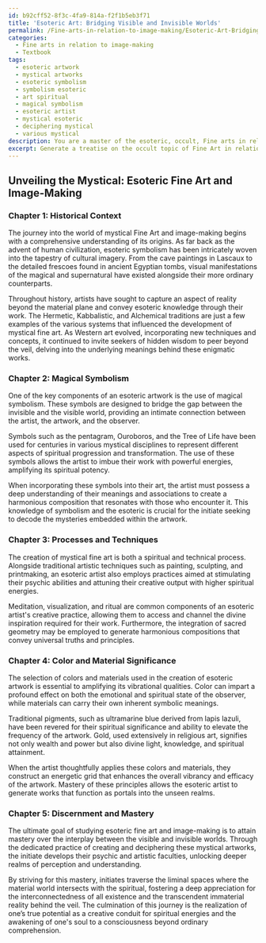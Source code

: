 ```yaml
---
id: b92cff52-8f3c-4fa9-814a-f2f1b5eb3f71
title: 'Esoteric Art: Bridging Visible and Invisible Worlds'
permalink: /Fine-arts-in-relation-to-image-making/Esoteric-Art-Bridging-Visible-and-Invisible-Worlds/
categories:
  - Fine arts in relation to image-making
  - Textbook
tags:
  - esoteric artwork
  - mystical artworks
  - esoteric symbolism
  - symbolism esoteric
  - art spiritual
  - magical symbolism
  - esoteric artist
  - mystical esoteric
  - deciphering mystical
  - various mystical
description: You are a master of the esoteric, occult, Fine arts in relation to image-making and education, you have written many textbooks on the subject in ways that provide students with rich and deep understanding of the subject. You are being asked to write textbook-like sections on a topic and you do it with full context, explainability, and reliability in accuracy to the true facts of the topic at hand, in a textbook style that a student would easily be able to learn from, in a rich, engaging, and contextual way. Always include relevant context (such as formulas and history), related concepts, and in a way that someone can gain deep insights from.
excerpt: Generate a treatise on the occult topic of Fine Art in relation to image-making, focusing on its historical context, magical symbolism, and the ways in which it has been used to convey esoteric knowledge. Detail the unique processes and techniques involved in creating such mystical artistic works, as well as the significance of utilizing specific color palettes, symbols, and materials to amplify their spiritual and transformative powers. Additionally, highlight the importance of deep understanding of such art form for initiates seeking mastery over the interplay between visual manifestation and the unseen world.
---
```


## Unveiling the Mystical: Esoteric Fine Art and Image-Making

### Chapter 1: Historical Context

The journey into the world of mystical Fine Art and image-making begins with a comprehensive understanding of its origins. As far back as the advent of human civilization, esoteric symbolism has been intricately woven into the tapestry of cultural imagery. From the cave paintings in Lascaux to the detailed frescoes found in ancient Egyptian tombs, visual manifestations of the magical and supernatural have existed alongside their more ordinary counterparts.

Throughout history, artists have sought to capture an aspect of reality beyond the material plane and convey esoteric knowledge through their work. The Hermetic, Kabbalistic, and Alchemical traditions are just a few examples of the various systems that influenced the development of mystical fine art. As Western art evolved, incorporating new techniques and concepts, it continued to invite seekers of hidden wisdom to peer beyond the veil, delving into the underlying meanings behind these enigmatic works.

### Chapter 2: Magical Symbolism

One of the key components of an esoteric artwork is the use of magical symbolism. These symbols are designed to bridge the gap between the invisible and the visible world, providing an intimate connection between the artist, the artwork, and the observer.

Symbols such as the pentagram, Ouroboros, and the Tree of Life have been used for centuries in various mystical disciplines to represent different aspects of spiritual progression and transformation. The use of these symbols allows the artist to imbue their work with powerful energies, amplifying its spiritual potency.

When incorporating these symbols into their art, the artist must possess a deep understanding of their meanings and associations to create a harmonious composition that resonates with those who encounter it. This knowledge of symbolism and the esoteric is crucial for the initiate seeking to decode the mysteries embedded within the artwork.

### Chapter 3: Processes and Techniques

The creation of mystical fine art is both a spiritual and technical process. Alongside traditional artistic techniques such as painting, sculpting, and printmaking, an esoteric artist also employs practices aimed at stimulating their psychic abilities and attuning their creative output with higher spiritual energies.

Meditation, visualization, and ritual are common components of an esoteric artist's creative practice, allowing them to access and channel the divine inspiration required for their work. Furthermore, the integration of sacred geometry may be employed to generate harmonious compositions that convey universal truths and principles.

### Chapter 4: Color and Material Significance

The selection of colors and materials used in the creation of esoteric artwork is essential to amplifying its vibrational qualities. Color can impart a profound effect on both the emotional and spiritual state of the observer, while materials can carry their own inherent symbolic meanings.

Traditional pigments, such as ultramarine blue derived from lapis lazuli, have been revered for their spiritual significance and ability to elevate the frequency of the artwork. Gold, used extensively in religious art, signifies not only wealth and power but also divine light, knowledge, and spiritual attainment.

When the artist thoughtfully applies these colors and materials, they construct an energetic grid that enhances the overall vibrancy and efficacy of the artwork. Mastery of these principles allows the esoteric artist to generate works that function as portals into the unseen realms.

### Chapter 5: Discernment and Mastery

The ultimate goal of studying esoteric fine art and image-making is to attain mastery over the interplay between the visible and invisible worlds. Through the dedicated practice of creating and deciphering these mystical artworks, the initiate develops their psychic and artistic faculties, unlocking deeper realms of perception and understanding.

By striving for this mastery, initiates traverse the liminal spaces where the material world intersects with the spiritual, fostering a deep appreciation for the interconnectedness of all existence and the transcendent immaterial reality behind the veil. The culmination of this journey is the realization of one’s true potential as a creative conduit for spiritual energies and the awakening of one's soul to a consciousness beyond ordinary comprehension.
